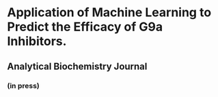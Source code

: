 
# Application of Machine Learning to Predict the Efficacy of G9a Inhibitors.
## Analytical Biochemistry Journal
### (in press)
